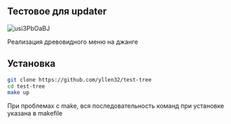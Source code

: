 ## Тестовое для updater ##
![usi3PbOaBJ](https://user-images.githubusercontent.com/104005279/214575787-f634d0df-7ca3-42f7-95af-3dee613e09a0.gif)

Реализация древовидного меню на джанге

## Установка
```sh
git clone https://github.com/yllen32/test-tree
cd test-tree
make up
```
При проблемах c make, вся последовательность команд при установке указана в makefile
